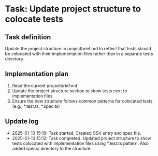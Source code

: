 # Task: Update project structure to colocate tests

## Task definition
Update the project structure in projectbrief.md to reflect that tests should be colocated with their implementation files rather than in a separate tests directory.

## Implementation plan
1. Read the current projectbrief.md
2. Update the project structure section to show tests next to implementation files
3. Ensure the new structure follows common patterns for colocated tests (e.g., *.test.ts, *.spec.ts)

## Update log
- 2025-01-10 15:10: Task started. Created CSV entry and spec file.
- 2025-01-10 15:12: Task completed. Updated project structure to show tests colocated with implementation files using *.test.ts pattern. Also added specs/ directory to the structure.